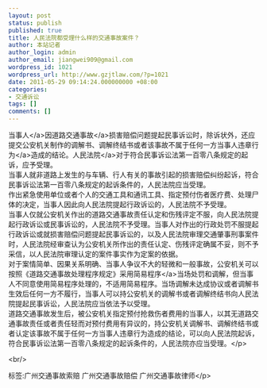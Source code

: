 ```yaml
---
layout: post
status: publish
published: true
title: 人民法院都受理什么样的交通事故案件？
author: 本站记者
author_login: admin
author_email: jiangwei909@gmail.com
wordpress_id: 1021
wordpress_url: http://www.gzjtlaw.com/?p=1021
date: 2011-05-29 09:14:24.000000000 +08:00
categories:
- 交通诉讼
tags: []
comments: []
---
```

<p><p><a>当事人<&#47;a>因道路<a>交通事故<&#47;a>损害赔偿问题提起民事诉讼时，除诉状外，还应提交公安机关制作的调解书、调解终结书或者该事故不属于任何一方当事人<a>违章行为<&#47;a>造成的结论。<a>人民法院<&#47;a>对于符合民事诉讼法第一百零八条规定的起诉，应予受理。<br>当事人就非道路上发生的与车辆、行人有关的事故引起的损害赔偿纠纷起诉，符合民事诉讼法第一百零八条规定的起诉条件的，人民法院应当受理。<br>作出紧急使用单位或者个人的交通工具和通讯工具、指定预付伤者医疗费、处理尸体的决定，当事人因此向人民法院提起行政诉讼的，人民法院不予受理。<br>当事人仅就公安机关作出的道路交通事故责任认定和伤残评定不服，向人民法院提起行政诉讼或民事诉讼的，人民法院不予受理。当事人对作出的行政处罚不服提起行政诉讼或就损害赔偿问题提起民事诉讼的，以及人民法院审理交通肇事刑事案件时，人民法院经审查认为公安机关所作出的责任认定、伤残评定确属不妥，则不予采信，以人民法院审理认定的案件事实作为定案的依据。<br>对于案情简单、因果关系明确、当事人争议不大的轻微和一般事故，公安机关可以按照《道路交通事故处理程序规定》采用<a>简易程序<&#47;a>当场处罚和调解，但当事人不同意使用简易程序处理的，不适用简易程序。当场调解未达成协议或者调解书生效后任何一方不履行，当事人可以持公安机关的调解书或者调解终结书向人民法院提起民事诉讼，人民法院应当依法予以受理。<br>道路交通事故发生后，被公安机关指定预付抢救伤者费用的当事人，以其无道路交通事故责任或者责任轻而对预付费用有异议的，持公安机关调解书、调解终结书或者认定该事故不属于任何一方当事人违章行为造成的结论，可以向人民法院起诉，符合民事诉讼法第一百零八条规定的起诉条件的，人民法院亦应当受理。<&#47;p><br&#47;><p>标签:广州交通事故索赔 广州交通事故赔偿 广州交通事故律师<&#47;p>
